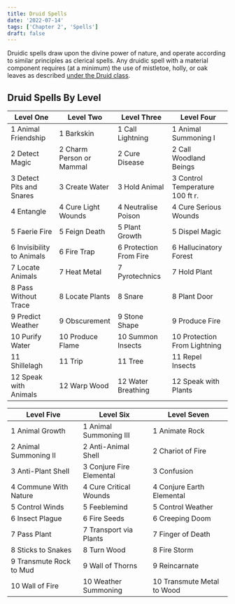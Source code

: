 ```yaml
---
title: Druid Spells
date: '2022-07-14'
tags: ['Chapter 2', 'Spells']
draft: false
---
```


Druidic spells draw upon the divine power of nature, and operate according to similar principles as clerical spells. Any druidic spell with a material component requires (at a minimum) the use of mistletoe, holly, or oak leaves as described [under the Druid class](/srd/classes/druid).

## Druid Spells By Level

| Level One                 | Level Two                | Level Three            | Level Four                      |
| ------------------------- | ------------------------ | ---------------------- | ------------------------------- |
| 1 Animal Friendship       | 1 Barkskin               | 1 Call Lightning       | 1 Animal Summoning I            |
| 2 Detect Magic            | 2 Charm Person or Mammal | 2 Cure Disease         | 2 Call Woodland Beings          |
| 3 Detect Pits and Snares  | 3 Create Water           | 3 Hold Animal          | 3 Control Temperature 100 ft r. |
| 4 Entangle                | 4 Cure Light Wounds      | 4 Neutralise Poison    | 4 Cure Serious Wounds           |
| 5 Faerie Fire             | 5 Feign Death            | 5 Plant Growth         | 5 Dispel Magic                  |
| 6 Invisibility to Animals | 6 Fire Trap              | 6 Protection From Fire | 6 Hallucinatory Forest          |
| 7 Locate Animals          | 7 Heat Metal             | 7 Pyrotechnics         | 7 Hold Plant                    |
| 8 Pass Without Trace      | 8 Locate Plants          | 8 Snare                | 8 Plant Door                    |
| 9 Predict Weather         | 9 Obscurement            | 9 Stone Shape          | 9 Produce Fire                  |
| 10 Purify Water           | 10 Produce Flame         | 10 Summon Insects      | 10 Protection From Lightning    |
| 11 Shillelagh             | 11 Trip                  | 11 Tree                | 11 Repel Insects                |
| 12 Speak with Animals     | 12 Warp Wood             | 12 Water Breathing     | 12 Speak with Plants            |

| Level Five              | Level Six                | Level Seven                |
| ----------------------- | ------------------------ | -------------------------- |
| 1 Animal Growth         | 1 Animal Summoning III   | 1 Animate Rock             |
| 2 Animal Summoning II   | 2 Anti-Animal Shell      | 2 Chariot of Fire          |
| 3 Anti-Plant Shell      | 3 Conjure Fire Elemental | 3 Confusion                |
| 4 Commune With Nature   | 4 Cure Critical Wounds   | 4 Conjure Earth Elemental  |
| 5 Control Winds         | 5 Feeblemind             | 5 Control Weather          |
| 6 Insect Plague         | 6 Fire Seeds             | 6 Creeping Doom            |
| 7 Pass Plant            | 7 Transport via Plants   | 7 Finger of Death          |
| 8 Sticks to Snakes      | 8 Turn Wood              | 8 Fire Storm               |
| 9 Transmute Rock to Mud | 9 Wall of Thorns         | 9 Reincarnate              |
| 10 Wall of Fire         | 10 Weather Summoning     | 10 Transmute Metal to Wood |
